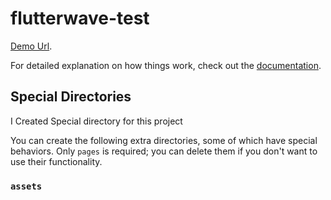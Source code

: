 # flutterwave-test

[Demo Url]().


For detailed explanation on how things work, check out the [documentation](https://nuxtjs.org).

## Special Directories
I Created Special directory for this project

You can create the following extra directories, some of which have special behaviors. Only `pages` is required; you can delete them if you don't want to use their functionality.

### `assets`
